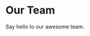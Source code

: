 <script setup>
import { VPTeamMembers } from 'vitepress/theme'

const members = [
  {
    avatar: 'https://www.github.com/kjchew-chew.png',
    name: 'KJ Chew',
    title: 'Maintainer',
    links: [
      { icon: 'github', link: 'https://github.com/kjchew-chew' }
    ]
  },
  {
    avatar: 'https://www.github.com/jewei.png',
    name: 'Jewei Mak',
    title: 'Maintainer',
    links: [
      { icon: 'github', link: 'https://github.com/jewei' },
      { icon: 'twitter', link: 'https://twitter.com/jewei' }
    ]
  },
  {
    avatar: 'https://www.github.com/wymweiss.png',
    name: 'Weiss',
    title: 'Maintainer',
    links: [
      { icon: 'github', link: 'https://github.com/wymweiss' }
    ]
  },
]
</script>

# Our Team

Say hello to our awesome team.

<VPTeamMembers size="medium" :members="members" />
